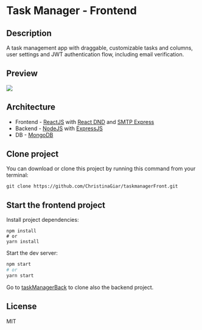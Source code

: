# Task Manager - Frontend

## Description

A task management app with draggable, customizable tasks and columns, user settings and JWT authentication flow, including email verification.

## Preview

![](https://github.com/ChristinaGiar/taskmanagerFront/blob/main/task-manager.gif)

## Architecture

- Frontend - [ReactJS](https://react.dev/) with [React DND](https://github.com/react-dnd/react-dnd) and [SMTP Express](https://smtpexpress.com/)
- Backend - [NodeJS](https://nodejs.org/en) with [ExpressJS](https://expressjs.com/)
- DB - [MongoDB](https://www.mongodb.com/)

## Clone project

You can download or clone this project by running this command from your terminal:

```
git clone https://github.com/ChristinaGiar/taskmanagerFront.git
```

## Start the frontend project

Install project dependencies:

```
npm install
# or
yarn install
```

Start the dev server:

```sh
npm start
# or
yarn start
```

Go to [taskManagerBack](https://github.com/ChristinaGiar/taskManagerBack) to clone also the backend project.

## License

MIT
